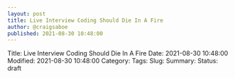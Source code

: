 ```yaml
---
layout: post
title: Live Interview Coding Should Die In A Fire
author: @craigsaboe
published: 2021-08-30 10:48:00
---
```


Title: Live Interview Coding Should Die In A Fire
Date: 2021-08-30 10:48:00
Modified: 2021-08-30 10:48:00
Category: 
Tags: 
Slug: 
Summary: 
Status: draft


